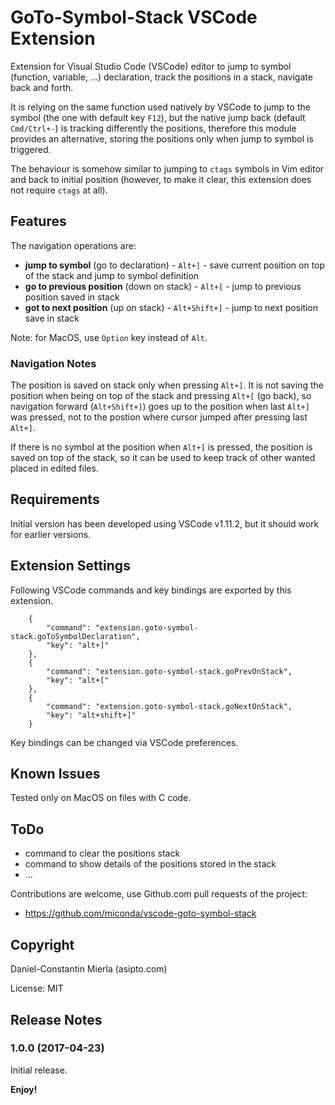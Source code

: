 # GoTo-Symbol-Stack VSCode Extension

Extension for Visual Studio Code (VSCode) editor to jump to symbol (function, variable, ...) declaration, track the positions in a stack, navigate back and forth.

It is relying on the same function used natively by VSCode to jump to the symbol (the one with default key `F12`), but the native jump back (default `Cmd/Ctrl+-`) is tracking differently the positions, therefore this module provides an alternative, storing the positions only when jump to symbol is triggered.

The behaviour is somehow similar to jumping to `ctags` symbols in Vim editor and back to initial position (however, to make it clear, this extension does not require `ctags` at all).

## Features

The navigation operations are:

  * **jump to symbol** (go to declaration) - `Alt+]` - save current position on top of the stack and jump to symbol definition
  * **go to previous position** (down on stack) - `Alt+[` - jump to previous position saved in stack
  * **got to next position** (up on stack) - `Alt+Shift+]` - jump to next position save in stack

Note: for MacOS, use `Option` key instead of `Alt`.

### Navigation Notes

The position is saved on stack only when pressing `Alt+]`. It is not saving the position when being on top of the stack and pressing `Alt+[` (go back), so navigation forward (`Alt+Shift+]`) goes up to the position when last `Alt+]` was pressed, not to the postion where cursor jumped after pressing last `Alt+]`.

If there is no symbol at the position when `Alt+]` is pressed, the position is saved on top of the stack, so it can be used to keep track of other wanted placed in edited files.

## Requirements

Initial version has been developed using VSCode v1.11.2, but it should work for earlier versions.

## Extension Settings

Following VSCode commands and key bindings are exported by this extension.

```
    {
        "command": "extension.goto-symbol-stack.goToSymbolDeclaration",
        "key": "alt+]"
    },
    {
        "command": "extension.goto-symbol-stack.goPrevOnStack",
        "key": "alt+["
    },
    {
        "command": "extension.goto-symbol-stack.goNextOnStack",
        "key": "alt+shift+]"
    }
```

Key bindings can be changed via VSCode preferences.

## Known Issues

Tested only on MacOS on files with C code.

## ToDo

  * command to clear the positions stack
  * command to show details of the positions stored in the stack
  * ...

Contributions are welcome, use Github.com pull requests of the project:

  * https://github.com/miconda/vscode-goto-symbol-stack


## Copyright

Daniel-Constantin Mierla (asipto.com)

License: MIT

## Release Notes

### 1.0.0 (2017-04-23)

Initial release.

**Enjoy!**